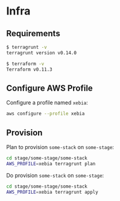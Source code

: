 # Infra

## Requirements

```bash
$ terragrunt -v
terragrunt version v0.14.0

$ terraform -v
Terraform v0.11.3
```

## Configure AWS Profile

Configure a profile named `xebia`:
```bash
aws configure --profile xebia
```

## Provision

Plan to provision `some-stack` on `some-stage`:
```bash
cd stage/some-stage/some-stack
AWS_PROFILE=xebia terragrunt plan
```

Do provision `some-stack` on `some-stage`:
```bash
cd stage/some-stage/some-stack
AWS_PROFILE=xebia terragrunt apply
```
